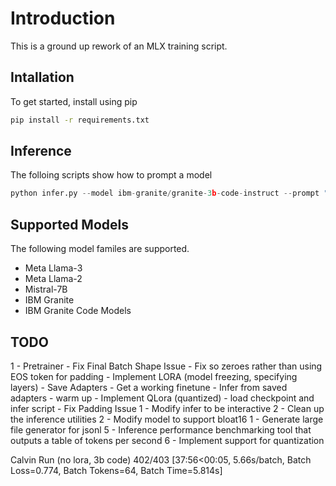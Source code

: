 # Introduction
This is a ground up rework of an MLX training script.

## Intallation
To get started, install using pip

```bash
pip install -r requirements.txt
```

## Inference
The folloing scripts show how to prompt a model

```python
python infer.py --model ibm-granite/granite-3b-code-instruct --prompt "write a fibonacci function in python"
```

## Supported Models
The following model familes are supported.

- Meta Llama-3
- Meta Llama-2
- Mistral-7B
- IBM Granite
- IBM Granite Code Models

TODO
--------
1 - Pretrainer
    - Fix Final Batch Shape Issue
    - Fix so zeroes rather than using EOS token for padding
    - Implement LORA (model freezing, specifying layers)
    - Save Adapters
    - Get a working finetune
    - Infer from saved adapters
    - warm up
    - Implement QLora (quantized)
    - load checkpoint and infer script
    - Fix Padding Issue
1 - Modify infer to be interactive
2 - Clean up the inference utilities
2 - Modify model to support bloat16
1 - Generate large file generator for jsonl
5 - Inference performance benchmarking tool that outputs a table of tokens per second
6 - Implement support for quantization

Calvin Run (no lora, 3b code)
402/403 [37:56<00:05,  5.66s/batch, Batch Loss=0.774, Batch Tokens=64, Batch Time=5.814s]


